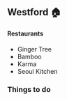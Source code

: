 ## Westford :house:

#### Restaurants
- Ginger Tree
- Bamboo
- Karma
- Seoul Kitchen

### Things to do

